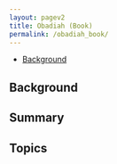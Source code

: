 ```yaml
---
layout: pagev2
title: Obadiah (Book)
permalink: /obadiah_book/
---
```

- [Background](#background)

## Background

## Summary

## Topics
